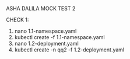ASHA DALILA MOCK TEST 2

CHECK 1:
1. nano 1.1-namespace.yaml
2. kubectl create -f 1.1-namespace.yaml
3. nano 1.2-deployment.yaml
4. kubectl create -n qq2 -f 1.2-deployment.yaml
